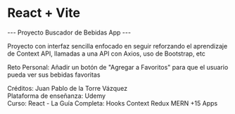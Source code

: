 # React + Vite

--- Proyecto Buscador de Bebidas App ---

Proyecto con interfaz sencilla enfocado en seguir reforzando el aprendizaje de Context API, llamadas a una API con Axios, uso de Bootstrap, etc


Reto Personal: Añadir un botón de "Agregar a Favoritos" para que el usuario pueda ver sus bebidas favoritas


Créditos: Juan Pablo de la Torre Vázquez <br>
Plataforma de enseñanza: Udemy <br>
Curso: React - La Guía Completa: Hooks Context Redux MERN +15 Apps


